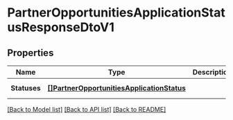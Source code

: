 # PartnerOpportunitiesApplicationStatusResponseDtoV1

## Properties
Name | Type | Description | Notes
------------ | ------------- | ------------- | -------------
**Statuses** | [**[]PartnerOpportunitiesApplicationStatus**](PartnerOpportunitiesApplicationStatus.md) |  | [default to null]

[[Back to Model list]](../README.md#documentation-for-models) [[Back to API list]](../README.md#documentation-for-api-endpoints) [[Back to README]](../README.md)

